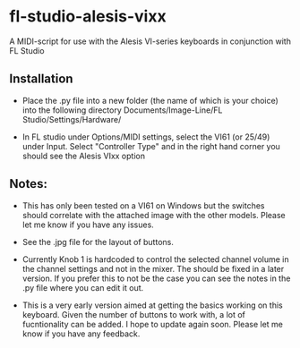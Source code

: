 # fl-studio-alesis-vixx

A MIDI-script for use with the Alesis VI-series keyboards in conjunction with FL Studio

## Installation

- Place the .py file into a new folder (the name of which is your choice) into the following directory Documents/Image-Line/FL Studio/Settings/Hardware/

- In FL studio under Options/MIDI settings, select the VI61 (or 25/49) under Input. Select "Controller Type" and in the right hand corner you should see the Alesis VIxx option

## Notes:

- This has only been tested on a VI61 on Windows but the switches should correlate with the attached image with the other models. Please let me know if you have any issues.

- See the .jpg file for the layout of buttons.

- Currently Knob 1 is hardcoded to control the selected channel volume in the channel settings and not in the mixer. The should be fixed in a later version. If you prefer this to not be the case you can see the notes in the .py file where you can edit it out.

- This is a very early version aimed at getting the basics working on this keyboard. Given the number of buttons to work with, a lot of fucntionality can be added. I hope to update again soon. Please let me know if you have any feedback.




